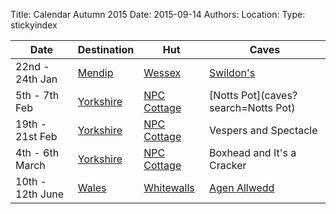 Title: Calendar Autumn 2015
Date: 2015-09-14
Authors:
Location:
Type: stickyindex

|Date              | Destination                          | Hut                                                                                  | Caves                                  |
| ---              |  ---                                 | ---                                                                                  |  ---                                   |
|22nd - 24th Jan| [Mendip](caves?search=Mendip)  | [Wessex](http://wessex-cave-club.org/wiki/doku.php?id=visit_us)     | [Swildon's](https://union.ic.ac.uk/rcc/caving/caves/Swildon's%20Hole.html) |
|5th - 7th Feb| [Yorkshire](caves?search=Yorkshire)  | [NPC Cottage](http://www.northernpennineclub.org.uk/greenclose/greenclose.htm)       | [Notts Pot](caves?search=Notts Pot) |
|19th - 21st Feb| [Yorkshire](caves?search=Yorkshire)  | [NPC Cottage](http://www.northernpennineclub.org.uk/greenclose/greenclose.htm)       | Vespers and Spectacle |
|4th - 6th March| [Yorkshire](caves?search=Yorkshire)  | [NPC Cottage](http://www.northernpennineclub.org.uk/greenclose/greenclose.htm)       | Boxhead and It's a Cracker |
|10th - 12th June| [Wales](caves?search=Wales)  | [Whitewalls](http://www.chelseaspelaeo.org.uk/cottage.htm)       | [Agen Allwedd](caves?search=Agen) |
